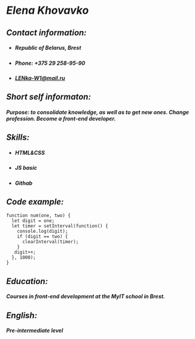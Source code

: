 # **_Elena Khovavko_**

## _Contact information:_

- ##### Republic of Belarus, Brest
- ##### Phone: +375 29 258-95-90
- ##### <LENka-W1@mail.ru>

## _Short self informaton:_

##### Purpose: to consolidate knowledge, as well as to get new ones. Change  profession. Become a front-end developer.

## _Skills:_

- ##### HTML&CSS 
- ##### JS basic
- ##### Githab 

## _Code example:_

```
function num(one, two) {
  let digit = one;
  let timer = setInterval(function() {
    console.log(digit);
    if (digit == two) {
      clearInterval(timer);
    }
   digit++;
  }, 1000);
} 
```
## _Education:_

##### Сourses in front-end development at the MyIT school in Brest.

## _English:_ 

##### Pre-intermediate level